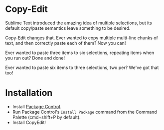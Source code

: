 # Copy-Edit

Sublime Text introduced the amazing idea of multiple selections, but its
default copy/paste semantics leave something to be desired.

Copy-Edit changes that. Ever wanted to copy multiple multi-line chunks
of text, and then correctly paste each of them? Now you can!

Ever wanted to paste three items to six selections, repeating items when
you run out? Done and done!

Ever wanted to paste six items to three selections, two per? We've got
that too!

# Installation

 - Install [Package Control](http://wbond.net/sublime_packages/package_control/installation).
 - Run Package Control's `Install Package` command from the Command
   Palette (cmd+shift+P by default).
 - Install CopyEdit!
